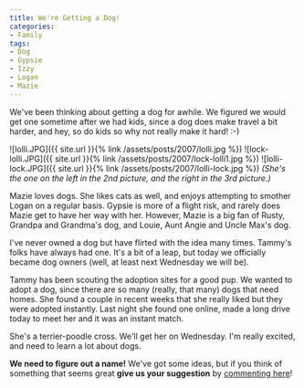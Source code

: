 ```yaml
---
title: We're Getting a Dog!
categories:
- Family
tags:
- Dog
- Gypsie
- Izzy
- Logan
- Mazie
---
```


We've been thinking about getting a dog for awhile. We figured we would get one sometime after we had kids, since a dog does make travel a bit harder, and hey, so do kids so why not really make it hard! :-)

![lolli.JPG]({{ site.url }}{% link /assets/posts/2007/lolli.jpg %})
![lock-lolli.JPG]({{ site.url }}{% link /assets/posts/2007/lock-lolli1.jpg %})
![lolli-lock.JPG]({{ site.url }}{% link /assets/posts/2007/lolli-lock.jpg %})
_(She's the one on the left in the 2nd picture, and the right in the 3rd picture.)_

Mazie loves dogs. She likes cats as well, and enjoys attempting to smother Logan on a regular basis. Gypsie is more of a flight risk, and rarely does Mazie get to have her way with her. However, Mazie is a big fan of Rusty, Grandpa and Grandma's dog, and Louie, Aunt Angie and Uncle Max's dog.

I've never owned a dog but have flirted with the idea many times. Tammy's folks have always had one. It's a bit of a leap, but today we officially became dog owners (well, at least next Wednesday we will be).

Tammy has been scouting the adoption sites for a good pup. We wanted to adopt a dog, since there are so many (really, that many) dogs that need homes. She found a couple in recent weeks that she really liked but they were adopted instantly. Last night she found one online, made a long drive today to meet her and it was an instant match.

She's a terrier-poodle cross. We'll get her on Wednesday. I'm really excited, and need to learn a lot about dogs.

**We need to figure out a name!** We've got some ideas, but if you think of something that seems great **give us your suggestion** by [commenting here](http://thingelstad.com/s/were-getting-a-dog/img)!
